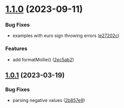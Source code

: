 # [1.1.0](https://github.com/baumrock/RockMoney/compare/v1.0.1...v1.1.0) (2023-09-11)


### Bug Fixes

* examples with euro sign throwing errors ([e27202c](https://github.com/baumrock/RockMoney/commit/e27202c3b3bb74bf21c00ba0774b78c249791ccf))


### Features

* add formatMollie() ([2ec5ab2](https://github.com/baumrock/RockMoney/commit/2ec5ab2e933ec008dfb3092c00c8f325cc2714a8))



## [1.0.1](https://github.com/baumrock/RockMoney/compare/2b857e90b44d07dedc241a9a45f417ce3f0709a0...v1.0.1) (2023-03-19)


### Bug Fixes

* parsing negative values ([2b857e9](https://github.com/baumrock/RockMoney/commit/2b857e90b44d07dedc241a9a45f417ce3f0709a0))



